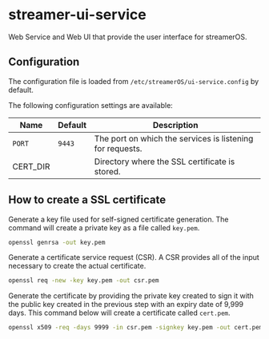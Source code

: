 # streamer-ui-service

Web Service and Web UI that provide the user interface for streamerOS.

## Configuration

The configuration file is loaded from `/etc/streamerOS/ui-service.config` by default.

The following configuration settings are available:

| Name     | Default | Description                                               |
| -------- | ------- | --------------------------------------------------------- |
| `PORT`   | `9443`  | The port on which the services is listening for requests. |
| CERT_DIR |         | Directory where the SSL certificate is stored.            |

## How to create a SSL certificate

Generate a key file used for self-signed certificate generation. The command will create a private key as a file called `key.pem`.

```bash
openssl genrsa -out key.pem
```

Generate a certificate service request (CSR). A CSR provides all of the input necessary to create the actual certificate.

```bash
openssl req -new -key key.pem -out csr.pem
```

Generate the certificate by providing the private key created to sign it with the public key created in the previous step with an expiry date of 9,999 days. This command below will create a certificate called `cert.pem`.

```bash
openssl x509 -req -days 9999 -in csr.pem -signkey key.pem -out cert.pem
```
